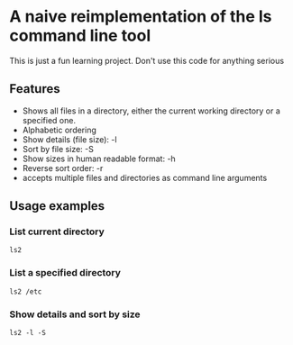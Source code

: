 # A naive reimplementation of the ls command line tool

This is just a fun learning project. Don't use this code for anything serious

## Features

 - Shows all files in a directory, either the current working directory or a specified one.
 - Alphabetic ordering
 - Show details (file size): -l
 - Sort by file size: -S
 - Show sizes in human readable format: -h
 - Reverse sort order: -r
 - accepts multiple files and directories as command line arguments

## Usage examples

### List current directory

    ls2

### List a specified directory

    ls2 /etc
    
### Show details and sort by size

    ls2 -l -S
